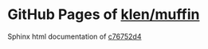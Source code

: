GitHub Pages of [klen/muffin](https://github.com/klen/muffin.git)
===
Sphinx html documentation of [c76752d4](https://github.com/klen/muffin/tree/c76752d429c95a57ecd3a928445d9b86bd48fdf4)
